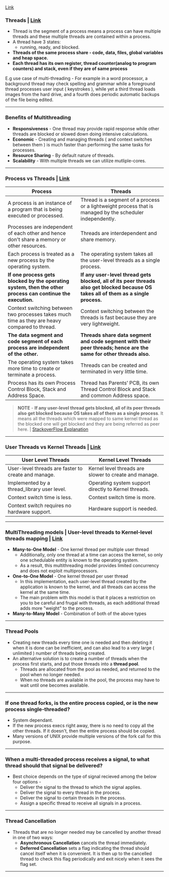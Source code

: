 [Link](https://www2.cs.uic.edu/~jbell/CourseNotes/OperatingSystems/4_Threads.html)

### Threads | [Link](https://www.geeksforgeeks.org/thread-in-operating-system/)
* Thread is the segment of a process means a process can have multiple threads and these multiple threads are contained within a process.
* A thread have 3 states:
  * running, ready, and blocked.
* **Threads of the same process share - code, data, files, global variables and heap space.**
* **Each thread has its own register, thread counter(analog to program counters) and stack, even if they are of same process**

E.g use case of multi-threading - 
For example in a word processor, a background thread may check spelling and grammar while a foreground thread processes user input ( keystrokes ), while yet a third thread loads images from the hard drive, and a fourth does periodic automatic backups of the file being edited.

---

### Benefits of Multithreading
* **Responsiveness** - One thread may provide rapid response while other threads are blocked or slowed down doing intensive calculations.
* **Economic** -  Creating and managing threads ( and context switches between them ) is much faster than performing the same tasks for processes.
* **Resource Sharing** - By default nature of threads.
* **Scalability** - With multiple threads we can utilize mutliple-cores.

---

### Process vs Threads | [Link](https://www.javatpoint.com/process-vs-thread)

| Process | Threads |
| ------- | ------- |
| A process is an instance of a program that is being executed or processed. | Thread is a segment of a process or a lightweight process that is managed by the scheduler independently.|
| Processes are independent of each other and hence don't share a memory or other resources. | Threads are interdependent and share memory. |
| Each process is treated as a new process by the operating system. | The operating system takes all the user-level threads as a single process. |
| **If one process gets blocked by the operating system, then the other process can continue the execution.** | **If any user-level thread gets blocked, all of its peer threads also get blocked because OS takes all of them as a single process.**|
| Context switching between two processes takes much time as they are heavy compared to thread. | Context switching between the threads is fast because they are very lightweight. |
| **The data segment and code segment of each process are independent of the other.** | **Threads share data segment and code segment with their peer threads; hence are the same for other threads also.** | 
| The operating system takes more time to create or terminate a process. | Threads can be created and terminated in very little time. |
| Process has its own Process Control Block, Stack and Address Space. | Thread has Parents’ PCB, its own Thread Control Block and Stack and common Address space.|


> **NOTE** - **If any user-level thread gets blocked, all of its peer threads also get blocked because OS takes all of them as a single process**. It means all the threads which were mapped to same kernel thread as the blocked one will get blocked and they are being referred as peer here. | [StackoverFlow Explanation](https://stackoverflow.com/questions/68981493/confusion-regarding-the-blocking-of-peer-threads-when-a-user-level-thread-bloc)

---

### User Threads vs Kernel Threads | [Link](https://alldifferences.net/difference-between-user-level-and-kernel-level-thread/)

| User Level Threads | Kernel Level Threads |
| ------------------ | -------------------- |
| User-level threads are faster to create and manage. | Kernel level threads are slower to create and manage. |
| Implemented by a thread_library user level. | Operating system support directly to Kernel threads. |
|  Context switch time is less. | Context switch time is more.  |
|  Context switch requires no hardware support. |  Hardware support is needed.  |

---


### MultiThreading models | User-level threads to Kernel-level threads mapping | [Link](https://docs.oracle.com/cd/E19620-01/805-4031/6j3qv1oej/index.html)

* **Many-to-One Model** - One kernel thread per multiple user thread
  * Additionally, only one thread at a time can access the kernel, so only one schedulable entity is known to the operating system. 
  * As a result, this multithreading model provides limited concurrency and does not exploit multiprocessors.
* **One-to-One Model** - One kernel thread per user thread
  * In this implementation, each user-level thread created by the application is known to the kernel, and all threads can access the kernel at the same time. 
  * The main problem with this model is that it places a restriction on you to be careful and frugal with threads, as each additional thread adds more "weight" to the process. 
* **Many-to-Many Model** - Combination of both of the above types

---

### Thread Pools
* Creating new threads every time one is needed and then deleting it when it is done can be inefficient, and can also lead to a very large ( unlimited ) number of threads being created.
* An alternative solution is to create a number of threads when the process first starts, and put those threads into a **thread pool**.
  * Threads are allocated from the pool as needed, and returned to the pool when no longer needed.
  * When no threads are available in the pool, the process may have to wait until one becomes available.

---

### If one thread forks, is the entire process copied, or is the new process single-threaded?
* System dependant.
* If the new process execs right away, there is no need to copy all the other threads. If it doesn't, then the entire process should be copied.
* Many versions of UNIX provide multiple versions of the fork call for this purpose.

---


### When a multi-threaded process receives a signal, to what thread should that signal be delivered?
* Best choice depends on the type of signal recieved among the below four options - 
  * Deliver the signal to the thread to which the signal applies.
  * Deliver the signal to every thread in the process.
  * Deliver the signal to certain threads in the process.
  * Assign a specific thread to receive all signals in a process. 

---

### Thread Cancellation
* Threads that are no longer needed may be cancelled by another thread in one of two ways:
  * **Asynchronous Cancellation** cancels the thread immediately.
  * **Deferred Cancellation** sets a flag indicating the thread should cancel itself when it is convenient. It is then up to the cancelled thread to check this flag periodically and exit nicely when it sees the flag set.

---
